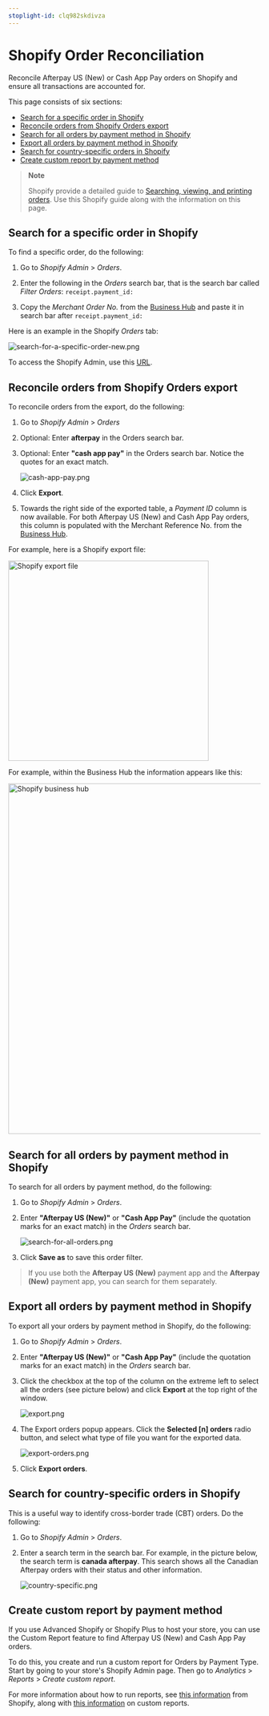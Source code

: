 ```yaml
---
stoplight-id: clq982skdivza
---
```


# Shopify Order Reconciliation

Reconcile Afterpay US (New) or Cash App Pay orders on Shopify and ensure all transactions are accounted for.

This page consists of six sections:

- [Search for a specific order in Shopify](#search-for-a-specific-order-in-shopify)
- [Reconcile orders from Shopify Orders export](#reconcile-orders-from-shopify-orders-export)
- [Search for all orders by payment method in Shopify](#search-for-all-orders-by-payment-method-in-shopify)
- [Export all orders by payment method in Shopify](#export-all-orders-by-payment-method-in-shopify)
- [Search for country-specific orders in Shopify](#search-for-country-specific-orders-in-shopify)
- [Create custom report by payment method](#create-custom-report-by-payment-method)

<!-- theme: info-->
> **Note**
>
> Shopify provide a detailed guide to [Searching, viewing, and printing orders](https://help.shopify.com/en/manual/orders/manage-orders/search-view-print-orders). Use this Shopify guide along with the information on this page.

## Search for a specific order in Shopify

To find a specific order, do the following:

1. Go to _Shopify Admin_ > _Orders_.

2. Enter the following in the _Orders_ search bar, that is the search bar called _Filter Orders_: `receipt.payment_id:`

3. Copy the _Merchant Order No._ from the [Business Hub](https://hub.us.afterpay.com/us) and paste it in search bar after `receipt.payment_id:`

Here is an example in the Shopify _Orders_ tab:

![search-for-a-specific-order-new.png](../../../assets/images/search-for-a-specific-order-new.png)

To access the Shopify Admin, use this [URL](http://shopify.com/admin/orders?query=receipt.payment_id%3A).

## Reconcile orders from Shopify Orders export

To reconcile orders from the export, do the following:

1. Go to _Shopify Admin_ > _Orders_

2. Optional: Enter **afterpay** in the Orders search bar.

3. Optional: Enter **"cash app pay"** in the Orders search bar. Notice the quotes for an exact match.

    ![cash-app-pay.png](../../../assets/images/cash-app-pay.png)

4. Click **Export**.

5. Towards the right side of the exported table, a _Payment ID_ column is now available. For both Afterpay US (New) and Cash App Pay orders, this column is populated with the Merchant Reference No. from the [Business Hub](https://hub.us.afterpay.com/us).

For example, here is a Shopify export file:

<img alt="Shopify export file" src="../../../assets/images/Screenshot 2025-03-25 at 10.55.00 AM.png" width="400px">


For example, within the Business Hub the information appears like this:

 <img alt="Shopify business hub" src="../../../assets/images/Screenshot 2025-03-25 at 10.50.01 AM.png" width="700px">

## Search for all orders by payment method in Shopify

To search for all orders by payment method, do the following:

1. Go to _Shopify Admin_ > _Orders_.

2. Enter **"Afterpay US (New)"** or **"Cash App Pay"** (include the quotation marks for an exact match) in the _Orders_ search bar.

    ![search-for-all-orders.png](../../../assets/images/search-for-all-orders.png)

3. Click **Save as** to save this order filter.

<!-- theme: info -->
> If you use both the **Afterpay US (New)** payment app and the **Afterpay (New)** payment app, you can search for them separately.

## Export all orders by payment method in Shopify

To export all your orders by payment method in Shopify, do the following:

1. Go to _Shopify Admin_ > _Orders_.

2. Enter **"Afterpay US (New)"** or **"Cash App Pay"** (include the quotation marks for an exact match) in the _Orders_ search bar.

3. Click the checkbox at the top of the column on the extreme left to select all the orders (see picture below) and click **Export** at the top right of the window.

    ![export.png](../../../assets/images/export.png)

4. The Export orders popup appears. Click the **Selected [n] orders** radio button, and select what type of file you want for the exported data.

    ![export-orders.png](../../../assets/images/export-orders.png)

5. Click **Export orders**.

## Search for country-specific orders in Shopify

This is a useful way to identify cross-border trade (CBT) orders. Do the following:

1. Go to _Shopify Admin_ > _Orders_.

2. Enter a search term in the search bar. For example, in the picture below, the search term is **canada afterpay**. This search shows all the Canadian Afterpay orders with their status and other information.

    ![country-specific.png](../../../assets/images/country-specific.png)

## Create custom report by payment method

If you use Advanced Shopify or Shopify Plus to host your store, you can use the Custom Report feature to find Afterpay US (New) and Cash App Pay orders.

To do this, you create and run a custom report for Orders by Payment Type. Start by going to your store's Shopify Admin page. Then go to *Analytics* > *Reports* > *Create custom report*. 

For more information about how to run reports, see [this information](https://help.shopify.com/en/manual/reports-and-analytics/shopify-reports/report-types) from Shopify, along with [this information](https://help.shopify.com/en/manual/reports-and-analytics/shopify-reports/report-types/custom-reports) on custom reports.